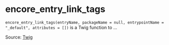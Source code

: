 # encore_entry_link_tags

`encore_entry_link_tags(entryName, packageName = null, entrypointName = "_default", attributes = [])` is a Twig function to ...


Source: [Twig](https://twig.symfony.com/encore_entry_link_tags)